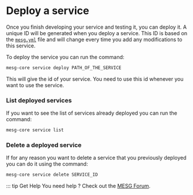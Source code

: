 # Deploy a service

Once you finish developing your service and testing it, you can deploy it. A unique ID will be generated when you deploy a service. This ID is based on the [`mesg.yml`](service-file.md) file and will change every time you add any modifications to this service.

To deploy the service you can run the command:

```bash
mesg-core service deploy PATH_OF_THE_SERVICE
```

This will give the id of your service. You need to use this id whenever you want to use the service.

### List deployed services

If you want to see the list of services already deployed you can run the command:

```bash
mesg-core service list
```

### Delete a deployed service

If for any reason you want to delete a service that you previously deployed you can do it using the command:

```bash
mesg-core service delete SERVICE_ID
```


::: tip Get Help
You need help ? Check out the <a href="https://forum.mesg.com" target="_blank">MESG Forum</a>.
